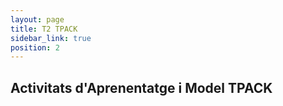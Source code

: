 ```yaml
---
layout: page
title: T2 TPACK
sidebar_link: true
position: 2
---
```


## Activitats d'Aprenentatge i Model TPACK
